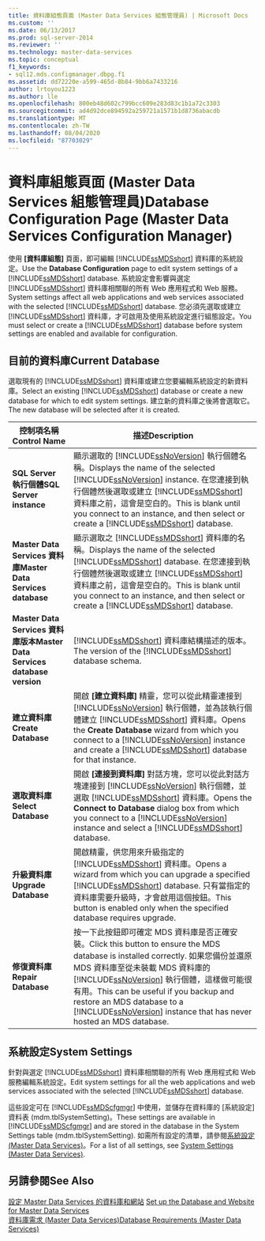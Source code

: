 ```yaml
---
title: 資料庫組態頁面 (Master Data Services 組態管理員) | Microsoft Docs
ms.custom: ''
ms.date: 06/13/2017
ms.prod: sql-server-2014
ms.reviewer: ''
ms.technology: master-data-services
ms.topic: conceptual
f1_keywords:
- sql12.mds.configmanager.dbpg.f1
ms.assetid: dd72220e-a599-465d-8b84-9bb6a7433216
author: lrtoyou1223
ms.author: lle
ms.openlocfilehash: 800eb48d602c799bcc609e283d83c1b1a72c3303
ms.sourcegitcommit: ad4d92dce894592a259721a1571b1d8736abacdb
ms.translationtype: MT
ms.contentlocale: zh-TW
ms.lasthandoff: 08/04/2020
ms.locfileid: "87703029"
---
```

# <a name="database-configuration-page-master-data-services-configuration-manager"></a><span data-ttu-id="bb717-102">資料庫組態頁面 (Master Data Services 組態管理員)</span><span class="sxs-lookup"><span data-stu-id="bb717-102">Database Configuration Page (Master Data Services Configuration Manager)</span></span>
  <span data-ttu-id="bb717-103">使用 **[資料庫組態]** 頁面，即可編輯 [!INCLUDE[ssMDSshort](../includes/ssmdsshort-md.md)] 資料庫的系統設定。</span><span class="sxs-lookup"><span data-stu-id="bb717-103">Use the **Database Configuration** page to edit system settings of a [!INCLUDE[ssMDSshort](../includes/ssmdsshort-md.md)] database.</span></span> <span data-ttu-id="bb717-104">系統設定會影響與選定 [!INCLUDE[ssMDSshort](../includes/ssmdsshort-md.md)] 資料庫相關聯的所有 Web 應用程式和 Web 服務。</span><span class="sxs-lookup"><span data-stu-id="bb717-104">System settings affect all web applications and web services associated with the selected [!INCLUDE[ssMDSshort](../includes/ssmdsshort-md.md)] database.</span></span> <span data-ttu-id="bb717-105">您必須先選取或建立 [!INCLUDE[ssMDSshort](../includes/ssmdsshort-md.md)] 資料庫，才可啟用及使用系統設定進行組態設定。</span><span class="sxs-lookup"><span data-stu-id="bb717-105">You must select or create a [!INCLUDE[ssMDSshort](../includes/ssmdsshort-md.md)] database before system settings are enabled and available for configuration.</span></span>  
  
## <a name="current-database"></a><span data-ttu-id="bb717-106">目前的資料庫</span><span class="sxs-lookup"><span data-stu-id="bb717-106">Current Database</span></span>  
 <span data-ttu-id="bb717-107">選取現有的 [!INCLUDE[ssMDSshort](../includes/ssmdsshort-md.md)] 資料庫或建立您要編輯系統設定的新資料庫。</span><span class="sxs-lookup"><span data-stu-id="bb717-107">Select an existing [!INCLUDE[ssMDSshort](../includes/ssmdsshort-md.md)] database or create a new database for which to edit system settings.</span></span> <span data-ttu-id="bb717-108">建立新的資料庫之後將會選取它。</span><span class="sxs-lookup"><span data-stu-id="bb717-108">The new database will be selected after it is created.</span></span>  
  
|<span data-ttu-id="bb717-109">控制項名稱</span><span class="sxs-lookup"><span data-stu-id="bb717-109">Control Name</span></span>|<span data-ttu-id="bb717-110">描述</span><span class="sxs-lookup"><span data-stu-id="bb717-110">Description</span></span>|  
|------------------|-----------------|  
|<span data-ttu-id="bb717-111">**SQL Server 執行個體**</span><span class="sxs-lookup"><span data-stu-id="bb717-111">**SQL Server instance**</span></span>|<span data-ttu-id="bb717-112">顯示選取的 [!INCLUDE[ssNoVersion](../includes/ssnoversion-md.md)] 執行個體名稱。</span><span class="sxs-lookup"><span data-stu-id="bb717-112">Displays the name of the selected [!INCLUDE[ssNoVersion](../includes/ssnoversion-md.md)] instance.</span></span> <span data-ttu-id="bb717-113">在您連接到執行個體然後選取或建立 [!INCLUDE[ssMDSshort](../includes/ssmdsshort-md.md)] 資料庫之前，這會是空白的。</span><span class="sxs-lookup"><span data-stu-id="bb717-113">This is blank until you connect to an instance, and then select or create a [!INCLUDE[ssMDSshort](../includes/ssmdsshort-md.md)] database.</span></span>|  
|<span data-ttu-id="bb717-114">**Master Data Services 資料庫**</span><span class="sxs-lookup"><span data-stu-id="bb717-114">**Master Data Services database**</span></span>|<span data-ttu-id="bb717-115">顯示選取之 [!INCLUDE[ssMDSshort](../includes/ssmdsshort-md.md)] 資料庫的名稱。</span><span class="sxs-lookup"><span data-stu-id="bb717-115">Displays the name of the selected [!INCLUDE[ssMDSshort](../includes/ssmdsshort-md.md)] database.</span></span> <span data-ttu-id="bb717-116">在您連接到執行個體然後選取或建立 [!INCLUDE[ssMDSshort](../includes/ssmdsshort-md.md)] 資料庫之前，這會是空白的。</span><span class="sxs-lookup"><span data-stu-id="bb717-116">This is blank until you connect to an instance, and then select or create a [!INCLUDE[ssMDSshort](../includes/ssmdsshort-md.md)] database.</span></span>|  
|<span data-ttu-id="bb717-117">**Master Data Services 資料庫版本**</span><span class="sxs-lookup"><span data-stu-id="bb717-117">**Master Data Services database version**</span></span>|<span data-ttu-id="bb717-118">[!INCLUDE[ssMDSshort](../includes/ssmdsshort-md.md)] 資料庫結構描述的版本。</span><span class="sxs-lookup"><span data-stu-id="bb717-118">The version of the [!INCLUDE[ssMDSshort](../includes/ssmdsshort-md.md)] database schema.</span></span>|  
|<span data-ttu-id="bb717-119">**建立資料庫**</span><span class="sxs-lookup"><span data-stu-id="bb717-119">**Create Database**</span></span>|<span data-ttu-id="bb717-120">開啟 **[建立資料庫]** 精靈，您可以從此精靈連接到 [!INCLUDE[ssNoVersion](../includes/ssnoversion-md.md)] 執行個體，並為該執行個體建立 [!INCLUDE[ssMDSshort](../includes/ssmdsshort-md.md)] 資料庫。</span><span class="sxs-lookup"><span data-stu-id="bb717-120">Opens the **Create Database** wizard from which you connect to a [!INCLUDE[ssNoVersion](../includes/ssnoversion-md.md)] instance and create a [!INCLUDE[ssMDSshort](../includes/ssmdsshort-md.md)] database for that instance.</span></span>|  
|<span data-ttu-id="bb717-121">**選取資料庫**</span><span class="sxs-lookup"><span data-stu-id="bb717-121">**Select Database**</span></span>|<span data-ttu-id="bb717-122">開啟 **[連接到資料庫]** 對話方塊，您可以從此對話方塊連接到 [!INCLUDE[ssNoVersion](../includes/ssnoversion-md.md)] 執行個體，並選取 [!INCLUDE[ssMDSshort](../includes/ssmdsshort-md.md)] 資料庫。</span><span class="sxs-lookup"><span data-stu-id="bb717-122">Opens the **Connect to Database** dialog box from which you connect to a [!INCLUDE[ssNoVersion](../includes/ssnoversion-md.md)] instance and select a [!INCLUDE[ssMDSshort](../includes/ssmdsshort-md.md)] database.</span></span>|  
|<span data-ttu-id="bb717-123">**升級資料庫**</span><span class="sxs-lookup"><span data-stu-id="bb717-123">**Upgrade Database**</span></span>|<span data-ttu-id="bb717-124">開啟精靈，供您用來升級指定的 [!INCLUDE[ssMDSshort](../includes/ssmdsshort-md.md)] 資料庫。</span><span class="sxs-lookup"><span data-stu-id="bb717-124">Opens a wizard from which you can upgrade a specified [!INCLUDE[ssMDSshort](../includes/ssmdsshort-md.md)] database.</span></span> <span data-ttu-id="bb717-125">只有當指定的資料庫需要升級時，才會啟用這個按鈕。</span><span class="sxs-lookup"><span data-stu-id="bb717-125">This button is enabled only when the specified database requires upgrade.</span></span>|  
|<span data-ttu-id="bb717-126">**修復資料庫**</span><span class="sxs-lookup"><span data-stu-id="bb717-126">**Repair Database**</span></span>|<span data-ttu-id="bb717-127">按一下此按鈕即可確定 MDS 資料庫是否正確安裝。</span><span class="sxs-lookup"><span data-stu-id="bb717-127">Click this button to ensure the MDS database is installed correctly.</span></span> <span data-ttu-id="bb717-128">如果您備份並還原 MDS 資料庫至從未裝載 MDS 資料庫的 [!INCLUDE[ssNoVersion](../includes/ssnoversion-md.md)] 執行個體，這樣做可能很有用。</span><span class="sxs-lookup"><span data-stu-id="bb717-128">This can be useful if you backup and restore an MDS database to a [!INCLUDE[ssNoVersion](../includes/ssnoversion-md.md)] instance that has never hosted an MDS database.</span></span>|  
  
## <a name="system-settings"></a><span data-ttu-id="bb717-129">系統設定</span><span class="sxs-lookup"><span data-stu-id="bb717-129">System Settings</span></span>  
 <span data-ttu-id="bb717-130">針對與選定 [!INCLUDE[ssMDSshort](../includes/ssmdsshort-md.md)] 資料庫相關聯的所有 Web 應用程式和 Web 服務編輯系統設定。</span><span class="sxs-lookup"><span data-stu-id="bb717-130">Edit system settings for all the web applications and web services associated with the selected [!INCLUDE[ssMDSshort](../includes/ssmdsshort-md.md)] database.</span></span>  
  
 <span data-ttu-id="bb717-131">這些設定可在 [!INCLUDE[ssMDScfgmgr](../includes/ssmdscfgmgr-md.md)] 中使用，並儲存在資料庫的 [系統設定] 資料表 (mdm.tblSystemSetting)。</span><span class="sxs-lookup"><span data-stu-id="bb717-131">These settings are available in [!INCLUDE[ssMDScfgmgr](../includes/ssmdscfgmgr-md.md)] and are stored in the database in the System Settings table (mdm.tblSystemSetting).</span></span> <span data-ttu-id="bb717-132">如需所有設定的清單，請參閱[系統設定 &#40;Master Data Services&#41;](system-settings-master-data-services.md)。</span><span class="sxs-lookup"><span data-stu-id="bb717-132">For a list of all settings, see [System Settings &#40;Master Data Services&#41;](system-settings-master-data-services.md).</span></span>  
  
## <a name="see-also"></a><span data-ttu-id="bb717-133">另請參閱</span><span class="sxs-lookup"><span data-stu-id="bb717-133">See Also</span></span>  
 <span data-ttu-id="bb717-134">[設定 Master Data Services 的資料庫和網站](../../2014/master-data-services/set-up-the-database-and-website-for-master-data-services.md) </span><span class="sxs-lookup"><span data-stu-id="bb717-134">[Set up the Database and Website for Master Data Services](../../2014/master-data-services/set-up-the-database-and-website-for-master-data-services.md) </span></span>  
 [<span data-ttu-id="bb717-135">資料庫需求 &#40;Master Data Services&#41;</span><span class="sxs-lookup"><span data-stu-id="bb717-135">Database Requirements &#40;Master Data Services&#41;</span></span>](install-windows/database-requirements-master-data-services.md)  
  
  
